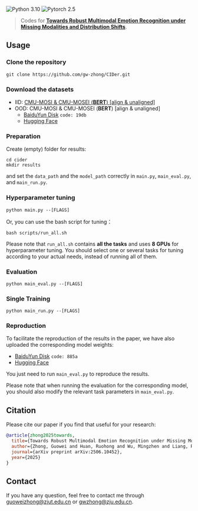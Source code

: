 ![Python 3.10](https://img.shields.io/badge/python-3.10-green)
![Pytorch 2.5](https://img.shields.io/badge/pytorch-2.5-orange)

>Codes for **[Towards Robust Multimodal Emotion Recognition under Missing Modalities and Distribution Shifts](https://arxiv.org/abs/2506.10452)**.

## Usage
### Clone the repository
    git clone https://github.com/gw-zhong/CIDer.git
### Download the datasets
+ IID: [CMU-MOSI & CMU-MOSEI (**BERT**) [align & unaligned]](https://github.com/thuiar/MMSA)
+ OOD: CMU-MOSI & CMU-MOSEI (**BERT**) [align & unaligned]
    + [BaiduYun Disk](https://pan.baidu.com/s/1Ob3VY5j1Vz1pIaJ_k_bq9Q) `code: 19db`
    + [Hugging Face](https://huggingface.co/datasets/GWZhong/MSA_OOD_Dataset_in_CIDer)
### Preparation
Create (empty) folder for results:
 ```
cd cider
 mkdir results
```
and set the `data_path` and the `model_path` correctly in `main.py`, `main_eval.py`, and `main_run.py`.
### Hyperparameter tuning
 ```
python main.py --[FLAGS]
 ```
Or, you can use the bash script for tuning：
 ```
bash scripts/run_all.sh
 ```
Please note that `run_all.sh` contains **all the tasks** and uses **8 GPUs** for hyperparameter tuning. You should select one or several tasks for tuning according to your actual needs, instead of running all of them.
### Evaluation
```
python main_eval.py --[FLAGS]
 ```
### Single Training
```
python main_run.py --[FLAGS]
 ```
### Reproduction
To facilitate the reproduction of the results in the paper, we have also uploaded the corresponding model weights:
- [BaiduYun Disk](https://pan.baidu.com/s/1mHIpZvG0lRYiIrv4xuN3bQ) `code: 885a`
- [Hugging Face](https://huggingface.co/GWZhong/CIDer)

You just need to run `main_eval.py` to reproduce the results.

Please note that when running the evaluation for the corresponding model, you should also modify the relevant task parameters in `main_eval.py`.
## Citation
Please cite our paper if you find that useful for your research:
 ```bibtex
@article{zhong2025towards,
   title={Towards Robust Multimodal Emotion Recognition under Missing Modalities and Distribution Shifts},
   author={Zhong, Guowei and Huan, Ruohong and Wu, Mingzhen and Liang, Ronghua and Chen, Peng},
   journal={arXiv preprint arXiv:2506.10452},
   year={2025}
}

 ```
## Contact
If you have any question, feel free to contact me through [guoweizhong@zjut.edu.cn](guoweizhong@zjut.edu.cn) or [gwzhong@zju.edu.cn](gwzhong@zju.edu.cn).